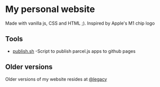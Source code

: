 # My personal website
Made with vanilla js, CSS and HTML ;). Inspired by Apple's M1 chip logo

## Tools
- [publish.sh](https://github.com/Itz-fork/parcel-gh-pages) -Script to publish parcel.js apps to github pages

## Older versions
Older versions of my website resides at [@legacy](/@legacy)